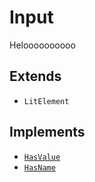 # Input

Heloooooooooo

## Extends

- `LitElement`

## Implements

- [`HasValue`](../interfaces/HasValue.md)
- [`HasName`](../interfaces/HasName.md)

